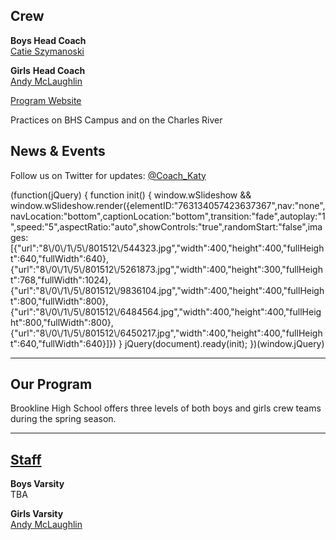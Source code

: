 **Crew**
--------

**Boys Head Coach**  
[Catie Szymanoski](mailto:catieszymanoski@gmail.com )

**Girls** **Head Coach**  
[Andy McLaughlin](mailto:andy.j.mclaughlin@gmail.com)

  
[Program Website](http://www.brooklinerowing.org)  
  
Practices on BHS Campus and on the Charles River

News & Events
-------------

Follow us on Twitter for updates: [@Coach\_Katy](https://twitter.com/Coach_Katy)

(function(jQuery) {
function init() { window.wSlideshow && window.wSlideshow.render({elementID:"763134057423637367",nav:"none",navLocation:"bottom",captionLocation:"bottom",transition:"fade",autoplay:"1",speed:"5",aspectRatio:"auto",showControls:"true",randomStart:"false",images:\[{"url":"8\\/0\\/1\\/5\\/801512\\/544323.jpg","width":400,"height":400,"fullHeight":640,"fullWidth":640},{"url":"8\\/0\\/1\\/5\\/801512\\/5261873.jpg","width":400,"height":300,"fullHeight":768,"fullWidth":1024},{"url":"8\\/0\\/1\\/5\\/801512\\/9836104.jpg","width":400,"height":400,"fullHeight":800,"fullWidth":800},{"url":"8\\/0\\/1\\/5\\/801512\\/6484564.jpg","width":400,"height":400,"fullHeight":800,"fullWidth":800},{"url":"8\\/0\\/1\\/5\\/801512\\/6450217.jpg","width":400,"height":400,"fullHeight":640,"fullWidth":640}\]}) }
jQuery(document).ready(init);
})(window.jQuery)

* * *

Our Program
-----------

Brookline High School offers three levels of both boys and girls crew teams during the spring season.

* * *

[Staff](/)
----------

**Boys Varsity**  
TBA​  
  
  
  

**Girls Varsity**  
[Andy McLaughlin](mailto:andy.j.mclaughlin@gmail.com)